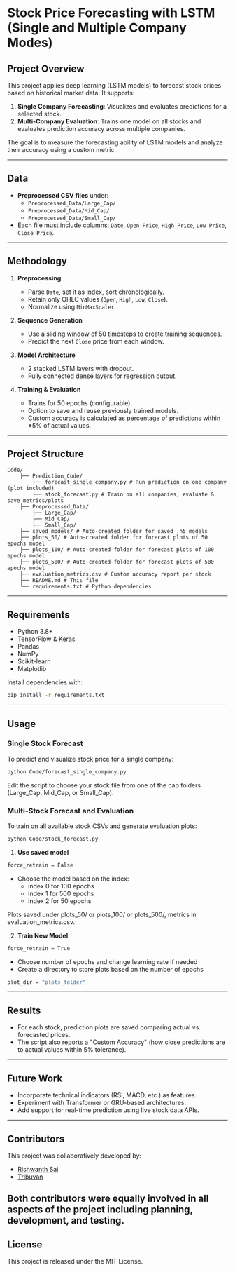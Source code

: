 # Stock Price Forecasting with LSTM (Single and Multiple Company Modes)

## Project Overview
This project applies deep learning (LSTM models) to forecast stock prices based on historical market data. It supports:

1. **Single Company Forecasting**: Visualizes and evaluates predictions for a selected stock.
2. **Multi-Company Evaluation**: Trains one model on all stocks and evaluates prediction accuracy across multiple companies.

The goal is to measure the forecasting ability of LSTM models and analyze their accuracy using a custom metric.

---

## Data
- **Preprocessed CSV files** under:
  - `Preprocessed_Data/Large_Cap/`
  - `Preprocessed_Data/Mid_Cap/`
  - `Preprocessed_Data/Small_Cap/`
- Each file must include columns: `Date`, `Open Price`, `High Price`, `Low Price`, `Close Price`.

---

## Methodology

1. **Preprocessing**
   - Parse `Date`, set it as index, sort chronologically.
   - Retain only OHLC values (`Open`, `High`, `Low`, `Close`).
   - Normalize using `MinMaxScaler`.

2. **Sequence Generation**
   - Use a sliding window of 50 timesteps to create training sequences.
   - Predict the next `Close` price from each window.

3. **Model Architecture**
   - 2 stacked LSTM layers with dropout.
   - Fully connected dense layers for regression output.

4. **Training & Evaluation**
   - Trains for 50 epochs (configurable).
   - Option to save and reuse previously trained models.
   - Custom accuracy is calculated as percentage of predictions within ±5% of actual values.

---

## Project Structure

```
Code/ 
    ├── Prediction_Code/  
        ├── forecast_single_company.py # Run prediction on one company (plot included)
        ├── stock_forecast.py # Train on all companies, evaluate & save metrics/plots
    ├── Preprocessed_Data/ 
        ├── Large_Cap/ 
        ├── Mid_Cap/
        ├── Small_Cap/ 
    ├── saved_models/ # Auto-created folder for saved .h5 models 
    ├── plots_50/ # Auto-created folder for forecast plots of 50 epochs model
    ├── plots_100/ # Auto-created folder for forecast plots of 100 epochs model
    ├── plots_500/ # Auto-created folder for forecast plots of 500 epochs model
    ├── evaluation_metrics.csv # Custom accuracy report per stock 
    ├── README.md # This file 
    └── requirements.txt # Python dependencies
```
---

## Requirements
- Python 3.8+
- TensorFlow & Keras
- Pandas
- NumPy
- Scikit-learn
- Matplotlib

Install dependencies with:
```bash
pip install -r requirements.txt
```

---


## Usage

### Single Stock Forecast
To predict and visualize stock price for a single company:

```bash
python Code/forecast_single_company.py
```

Edit the script to choose your stock file from one of the cap folders (Large_Cap, Mid_Cap, or Small_Cap).

### Multi-Stock Forecast and Evaluation
To train on all available stock CSVs and generate evaluation plots:

```bash
python Code/stock_forecast.py
```
1. **Use saved model**
```bash
force_retrain = False
```
- Choose the model based on the index:
    - index 0 for 100 epochs
    - index 1 for 500 epochs
    - index 2 for 50 epochs

Plots saved under plots_50/ or plots_100/ or plots_500/, metrics in evaluation_metrics.csv.

2. **Train New Model**
```bash
force_retrain = True
```
- Choose number of epochs and change learning rate if needed
- Create a directory to store plots based on the number of epochs

```bash
plot_dir = "plots_folder"
```
---

## Results
- For each stock, prediction plots are saved comparing actual vs. forecasted prices.
- The script also reports a "Custom Accuracy" (how close predictions are to actual values within 5% tolerance).
---

## Future Work
- Incorporate technical indicators (RSI, MACD, etc.) as features.
- Experiment with Transformer or GRU-based architectures.
- Add support for real-time prediction using live stock data APIs.

---

## Contributors

This project was collaboratively developed by:

- [Rishwanth Sai](https://github.com/Rishwanth-Sai)
- [Tribuvan](https://github.com/atribuvan)

Both contributors were equally involved in all aspects of the project including planning, development, and testing.
---

## License
This project is released under the MIT License.
